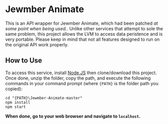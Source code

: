 # Jewmber Animate
This is an API wrapper for Jewmber Animate, which had been patched *at some point when being used.*.	Unlike other services that attempt to sole the same problem, this project allows the LVM to access data peristence and is very portable.  Please keep in mind that not all features designed to run on the original API work properly.
## How to Use
To access this service, install [Node.JS](https://nodejs.org/en/) then clone/download this project.	Once done, unzip the folder, copy the path, and execute the following commands in your command prompt (where `{PATH}` is the folder path you copied):
```console
cd "{PATH}\Jewmber-Animate-master"
npm install
npm start
```
**When done, go to your web browser and navigate to `localhost`.**

